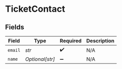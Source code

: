# TicketContact


## Fields

| Field              | Type               | Required           | Description        |
| ------------------ | ------------------ | ------------------ | ------------------ |
| `email`            | *str*              | :heavy_check_mark: | N/A                |
| `name`             | *Optional[str]*    | :heavy_minus_sign: | N/A                |